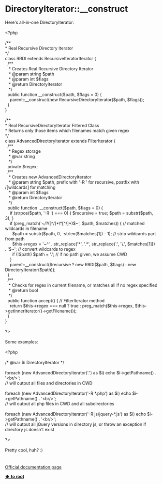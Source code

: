# DirectoryIterator::__construct




<div class="phpcode"><span class="html">
Here&apos;s all-in-one DirectoryIterator:<br><br><span class="default">&lt;?php<br><br></span><span class="comment">/**<br> * Real Recursive Directory Iterator<br> */<br></span><span class="keyword">class </span><span class="default">RRDI </span><span class="keyword">extends </span><span class="default">RecursiveIteratorIterator </span><span class="keyword">{<br>&#xA0; </span><span class="comment">/**<br>&#xA0;&#xA0; * Creates Real Recursive Directory Iterator<br>&#xA0;&#xA0; * @param string $path<br>&#xA0;&#xA0; * @param int $flags<br>&#xA0;&#xA0; * @return DirectoryIterator<br>&#xA0;&#xA0; */<br>&#xA0; </span><span class="keyword">public function </span><span class="default">__construct</span><span class="keyword">(</span><span class="default">$path</span><span class="keyword">, </span><span class="default">$flags </span><span class="keyword">= </span><span class="default">0</span><span class="keyword">) {<br>&#xA0; &#xA0; </span><span class="default">parent</span><span class="keyword">::</span><span class="default">__construct</span><span class="keyword">(new </span><span class="default">RecursiveDirectoryIterator</span><span class="keyword">(</span><span class="default">$path</span><span class="keyword">, </span><span class="default">$flags</span><span class="keyword">));<br>&#xA0; }<br>}<br><br></span><span class="comment">/**<br> * Real RecursiveDirectoryIterator Filtered Class<br> * Returns only those items which filenames match given regex<br> */<br></span><span class="keyword">class </span><span class="default">AdvancedDirectoryIterator </span><span class="keyword">extends </span><span class="default">FilterIterator </span><span class="keyword">{<br>&#xA0; </span><span class="comment">/**<br>&#xA0;&#xA0; * Regex storage<br>&#xA0;&#xA0; * @var string<br>&#xA0;&#xA0; */<br>&#xA0; </span><span class="keyword">private </span><span class="default">$regex</span><span class="keyword">;<br>&#xA0; </span><span class="comment">/**<br>&#xA0;&#xA0; * Creates new AdvancedDirectoryIterator<br>&#xA0;&#xA0; * @param string $path, prefix with &apos;-R &apos; for recursive, postfix with /[wildcards] for matching<br>&#xA0;&#xA0; * @param int $flags<br>&#xA0;&#xA0; * @return DirectoryIterator<br>&#xA0;&#xA0; */<br>&#xA0; </span><span class="keyword">public function&#xA0; </span><span class="default">__construct</span><span class="keyword">(</span><span class="default">$path</span><span class="keyword">, </span><span class="default">$flags </span><span class="keyword">= </span><span class="default">0</span><span class="keyword">) {<br>&#xA0; &#xA0; if (</span><span class="default">strpos</span><span class="keyword">(</span><span class="default">$path</span><span class="keyword">, </span><span class="string">&apos;-R &apos;</span><span class="keyword">) === </span><span class="default">0</span><span class="keyword">) { </span><span class="default">$recursive </span><span class="keyword">= </span><span class="default">true</span><span class="keyword">; </span><span class="default">$path </span><span class="keyword">= </span><span class="default">substr</span><span class="keyword">(</span><span class="default">$path</span><span class="keyword">, </span><span class="default">3</span><span class="keyword">); }<br>&#xA0; &#xA0; if (</span><span class="default">preg_match</span><span class="keyword">(</span><span class="string">&apos;~/?([^/]*\*[^/]*)$~&apos;</span><span class="keyword">, </span><span class="default">$path</span><span class="keyword">, </span><span class="default">$matches</span><span class="keyword">)) { </span><span class="comment">// matched wildcards in filename<br>&#xA0; &#xA0; &#xA0; </span><span class="default">$path </span><span class="keyword">= </span><span class="default">substr</span><span class="keyword">(</span><span class="default">$path</span><span class="keyword">, </span><span class="default">0</span><span class="keyword">, -</span><span class="default">strlen</span><span class="keyword">(</span><span class="default">$matches</span><span class="keyword">[</span><span class="default">1</span><span class="keyword">]) - </span><span class="default">1</span><span class="keyword">); </span><span class="comment">// strip wildcards part from path<br>&#xA0; &#xA0; &#xA0; </span><span class="default">$this</span><span class="keyword">-&gt;</span><span class="default">regex </span><span class="keyword">= </span><span class="string">&apos;~^&apos; </span><span class="keyword">. </span><span class="default">str_replace</span><span class="keyword">(</span><span class="string">&apos;*&apos;</span><span class="keyword">, </span><span class="string">&apos;.*&apos;</span><span class="keyword">, </span><span class="default">str_replace</span><span class="keyword">(</span><span class="string">&apos;.&apos;</span><span class="keyword">, </span><span class="string">&apos;\.&apos;</span><span class="keyword">, </span><span class="default">$matches</span><span class="keyword">[</span><span class="default">1</span><span class="keyword">])) . </span><span class="string">&apos;$~&apos;</span><span class="keyword">; </span><span class="comment">// convert wildcards to regex <br>&#xA0; &#xA0; &#xA0; </span><span class="keyword">if (!</span><span class="default">$path</span><span class="keyword">) </span><span class="default">$path </span><span class="keyword">= </span><span class="string">&apos;.&apos;</span><span class="keyword">; </span><span class="comment">// if no path given, we assume CWD<br>&#xA0; &#xA0; </span><span class="keyword">}<br>&#xA0; &#xA0; </span><span class="default">parent</span><span class="keyword">::</span><span class="default">__construct</span><span class="keyword">(</span><span class="default">$recursive </span><span class="keyword">? new </span><span class="default">RRDI</span><span class="keyword">(</span><span class="default">$path</span><span class="keyword">, </span><span class="default">$flags</span><span class="keyword">) : new </span><span class="default">DirectoryIterator</span><span class="keyword">(</span><span class="default">$path</span><span class="keyword">));<br>&#xA0; }<br>&#xA0; </span><span class="comment">/**<br>&#xA0;&#xA0; * Checks for regex in current filename, or matches all if no regex specified<br>&#xA0;&#xA0; * @return bool<br>&#xA0;&#xA0; */<br>&#xA0; </span><span class="keyword">public function </span><span class="default">accept</span><span class="keyword">() { </span><span class="comment">// FilterIterator method<br>&#xA0; &#xA0; </span><span class="keyword">return </span><span class="default">$this</span><span class="keyword">-&gt;</span><span class="default">regex </span><span class="keyword">=== </span><span class="default">null </span><span class="keyword">? </span><span class="default">true </span><span class="keyword">: </span><span class="default">preg_match</span><span class="keyword">(</span><span class="default">$this</span><span class="keyword">-&gt;</span><span class="default">regex</span><span class="keyword">, </span><span class="default">$this</span><span class="keyword">-&gt;</span><span class="default">getInnerIterator</span><span class="keyword">()-&gt;</span><span class="default">getFilename</span><span class="keyword">());<br>&#xA0; }<br>}<br><br></span><span class="default">?&gt;<br></span><br>Some examples:<br><br><span class="default">&lt;?php<br><br></span><span class="comment">/* @var $i DirectoryIterator */<br><br></span><span class="keyword">foreach (new </span><span class="default">AdvancedDirectoryIterator</span><span class="keyword">(</span><span class="string">&apos;.&apos;</span><span class="keyword">) as </span><span class="default">$i</span><span class="keyword">) echo </span><span class="default">$i</span><span class="keyword">-&gt;</span><span class="default">getPathname</span><span class="keyword">() . </span><span class="string">&apos;&lt;br/&gt;&apos;</span><span class="keyword">;<br></span><span class="comment">// will output all files and directories in CWD<br><br></span><span class="keyword">foreach (new </span><span class="default">AdvancedDirectoryIterator</span><span class="keyword">(</span><span class="string">&apos;-R *.php&apos;</span><span class="keyword">) as </span><span class="default">$i</span><span class="keyword">) echo </span><span class="default">$i</span><span class="keyword">-&gt;</span><span class="default">getPathname</span><span class="keyword">() . </span><span class="string">&apos;&lt;br/&gt;&apos;</span><span class="keyword">;<br></span><span class="comment">// will output all php files in CWD and all subdirectories<br><br></span><span class="keyword">foreach (new </span><span class="default">AdvancedDirectoryIterator</span><span class="keyword">(</span><span class="string">&apos;-R js/jquery-*.js&apos;</span><span class="keyword">) as </span><span class="default">$i</span><span class="keyword">) echo </span><span class="default">$i</span><span class="keyword">-&gt;</span><span class="default">getPathname</span><span class="keyword">() . </span><span class="string">&apos;&lt;br/&gt;&apos;</span><span class="keyword">;<br></span><span class="comment">// will output all jQuery versions in directory js, or throw an exception if directory js doesn&apos;t exist<br><br></span><span class="default">?&gt;<br></span><br>Pretty cool, huh? :)</span>
</div>
  

#

[Official documentation page](https://www.php.net/manual/en/directoryiterator.construct.php)

**[⬆ to root](/)**